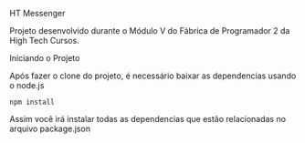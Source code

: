 HT Messenger

Projeto desenvolvido durante o Módulo V do Fábrica de Programador 2 da High Tech Cursos.

Iniciando o Projeto

Após fazer o clone do projeto, é necessário baixar as dependencias usando o node.js

    npm install

Assim você irá instalar todas as dependencias que estão relacionadas no arquivo package.json